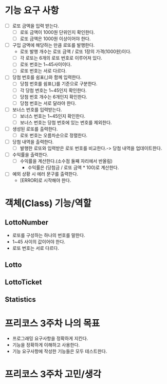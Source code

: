 # 기능 요구 사항
- [ ] 로또 금액을 입력 받는다.
  - [ ] 로또 금액이 1000원 단위인지 확인한다.
  - [ ] 로또 금액은 1000원 이상이어야 한다.
- [ ] 구입 금액에 해당하는 만큼 로또를 발행한다. 
  - 로또 발행 개수는 로또 금액 / 로또 1장의 가격(1000원)이다.
  - [ ] 각 로또는 6개의 로또 번호로 이루어져 있다.
  - [ ] 로또 번호는 1~45사이이다.
  - [ ] 로또 번호는 서로 다르다.
- [ ] 당첨 번호를 쉼표(,)와 함께 입력한다.
  - [ ] 당첨 번호를 쉼표(,)를 기준으로 구분한다.
  - [ ] 각 당첨 번호는 1~45인지 확인한다.
  - [ ] 당첨 번호 개수는 6개인지 확인한다.
  - [ ] 당첨 번호는 서로 달라야 한다.
- [ ] 보너스 번호를 입력받는다.
  - [ ] 보너스 번호는 1~45인지 확인한다.
  - [ ] 보너스 번호는 당첨 번호에 있는 번호를 제외한다.
- [ ] 생성된 로또를 출력한다.
  - [ ] 로또 번호는 오름차순으로 정렬한다.
- [ ] 당첨 내역을 출력한다.
  - [ ] 발행한 로또와 입력받은 로또 번호를 비교한다.-> 당첨 내역을 업데이트한다.
- [ ] 수익률을 출력한다.
  - [ ] 수익률을 계산한다.(소수점 둘째 자리에서 반올림)
    - 수익률은 (당첨금 / 로또 금액 * 100)로 계산한다.
- [ ] 예외 상황 시 에러 문구를 출력한다.
  - [ERROR]로 시작해야 한다.

# 객체(Class) 기능/역할
## LottoNumber
- 로또를 구성하는 하나의 번호를 말한다.
- 1~45 사이의 값이어야 한다.
- 로또 번호는 서로 다르다.

## Lotto

## LottoTicket

## Statistics

# 프리코스 3주차 나의 목표
- 프로그래밍 요구사항을 정확하게 지킨다.
- 기능을 정확하게 이해하고 사용한다.
- 기능 요구사항에 작성한 기능들은 모두 테스트한다.

# 프리코스 3주차 고민/생각
